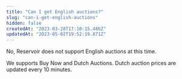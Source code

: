 ```yaml
---
title: "Can I get English auctions?"
slug: "can-i-get-english-auctions"
hidden: false
createdAt: "2023-03-28T17:10:15.486Z"
updatedAt: "2023-05-02T19:52:19.871Z"
---
```

No, Reservoir does not support English auctions at this time.

We supports Buy Now and Dutch Auctions. Dutch auction prices are updated every 10 minutes.